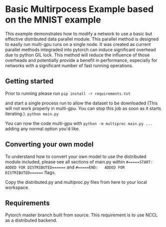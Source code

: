 # Basic Multirpocess Example based on the MNIST example

This example demonstrates how to modify a network to use a basic but effective distributed data parallel module. This parallel method is designed to easily run multi-gpu runs on a single node. It was created as current parallel methods integraded into pytorch can induce significant overhead due to python GIL lock. This method will reduce the influence of those overheads and potentially provide a benefit in performance, especially for networks with a significant number of fast running operations.

## Getting started
Prior to running please run
```pip install -r requirements.txt```

and start a single process run to allow the dataset to be downloaded (This will not work properly in multi-gpu. You can stop this job as soon as it starts iterating.).
```python main.py```

You can now the code multi-gpu with
```python -m multiproc main.py ...```
adding any normal option you'd like.

## Converting your own model
To understand how to convert your own model to use the distributed module included, please see all sections of main.py within ```#=====START: ADDED FOR DISTRIBUTED======``` and ```#=====END:   ADDED FOR DISTRIBUTED======``` flags.

Copy the distributed.py and multiproc.py files from here to your local workspace.

## Requirements
Pytorch master branch built from source. This requirement is to use NCCL as a distributed backend.